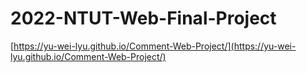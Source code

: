 # 2022-NTUT-Web-Final-Project
[https://yu-wei-lyu.github.io/Comment-Web-Project/](https://yu-wei-lyu.github.io/Comment-Web-Project/)
